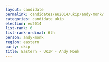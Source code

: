 ```yaml
---
layout: candidate
permalink: candidates/eu2014/ukip/andy-monk/
categories: candidate ukip
election: eu2014
list-rank: 6
list-rank-ordinal: 6th
person: andy-monk
region: eastern
party: ukip
title: Eastern - UKIP - Andy Monk
---
```

